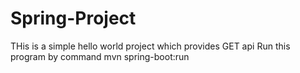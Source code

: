 # Spring-Project
THis is a simple hello world project which provides GET api 
Run this program by command  mvn spring-boot:run
